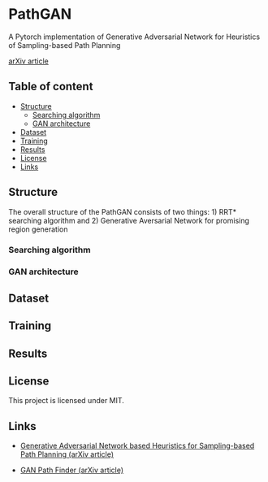 PathGAN
======================
A Pytorch implementation of Generative Adversarial Network for Heuristics of Sampling-based Path Planning

[arXiv article](https://arxiv.org/pdf/2012.03490.pdf)

## Table of content

- [Structure](#structure)
  - [Searching algorithm](#searching-algorithm)
  - [GAN architecture](#gan-architecture)
- [Dataset](#dataset)
- [Training](#training)
- [Results](#results)
- [License](#license)
- [Links](#links)


## Structure
The overall structure of the PathGAN consists of two things: 1) RRT* searching algorithm and
2) Generative Aversarial Network for promising region generation 
### Searching algorithm

### GAN architecture

## Dataset


## Training

## Results

## License

This project is licensed under MIT.

## Links

* [Generative Adversarial Network based Heuristics
for Sampling-based Path Planning (arXiv article)](https://arxiv.org/pdf/2012.03490.pdf)

* [GAN Path Finder (arXiv article)](https://arxiv.org/pdf/1908.01499.pdf)
